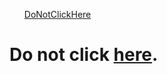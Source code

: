 <nav>
  <ul>
    <a href='https://netherking128.github.io/DoNotClickOnThisLink/DoNotClickHere'>DoNotClickHere</a>
    
  </ul>
</nav>


# Do not click [here](https://youtube.com/).
